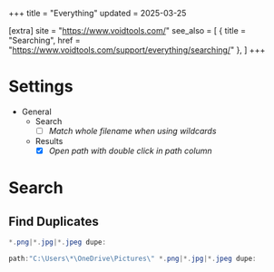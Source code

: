+++
title = "Everything"
updated = 2025-03-25

[extra]
site = "https://www.voidtools.com/"
see_also = [
	{ title = "Searching", href = "https://www.voidtools.com/support/everything/searching/" },
]
+++

# Settings
- General
	- Search
		- [ ] _Match whole filename when using wildcards_
	- Results
		- [x] _Open path with double click in path column_

# Search

## Find Duplicates

```powershell
*.png|*.jpg|*.jpeg dupe:
```
```powershell
path:"C:\Users\*\OneDrive\Pictures\" *.png|*.jpg|*.jpeg dupe:
```